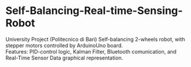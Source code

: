 # Self-Balancing-Real-time-Sensing-Robot
University Project (Politecnico di Bari)
Self-balancing 2-wheels robot, with stepper motors controlled by ArduinoUno board.  
Features: PID-control logic, Kalman Filter,  Bluetooth comunication, and Real-Time Sensor Data graphical representation.
